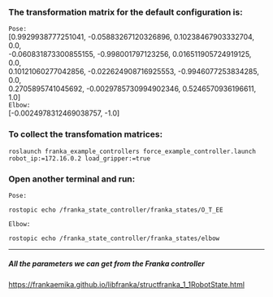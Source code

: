### The transformation matrix for the default configuration is:
`Pose:`  
[0.9929938777251041, -0.05883267120326896, 0.10238467903332704, 0.0,  
 -0.060831873300855155, -0.998001797123256, 0.016511905724919125, 0.0,  
 0.10121060277042856, -0.022624908716925553, -0.9946077253834285, 0.0,  
 0.2705895741045692, -0.0029785730994902346, 0.5246570936196611, 1.0]  
`Elbow:`  
[-0.0024978312469038757, -1.0]


### To collect the transfomation matrices:
```
roslaunch franka_example_controllers force_example_controller.launch robot_ip:=172.16.0.2 load_gripper:=true
```
### Open another terminal and run:
`Pose:`  
```
rostopic echo /franka_state_controller/franka_states/O_T_EE
```
`Elbow:`  
```
rostopic echo /franka_state_controller/franka_states/elbow
```
---
##### All the parameters we can get from the Franka controller
https://frankaemika.github.io/libfranka/structfranka_1_1RobotState.html
